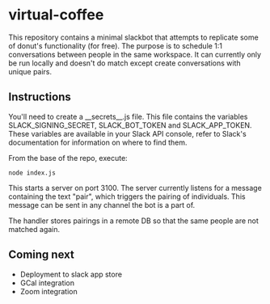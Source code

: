 # virtual-coffee

This repository contains a minimal slackbot that attempts to replicate some of donut's functionality (for free). The purpose is to schedule 1:1 conversations between people in the same workspace. It can currently only be run locally and doesn't do match except create conversations with unique pairs.

## Instructions

You'll need to create a \_\_secrets\_\_.js file. This file contains the variables SLACK_SIGNING_SECRET, SLACK_BOT_TOKEN and SLACK_APP_TOKEN. These variables are available in your Slack API console, refer to Slack's documentation for information on where to find them.

From the base of the repo, execute:

`node index.js`

This starts a server on port 3100. The server currently listens for a message containing the text "pair", which triggers the pairing of individuals. This message can be sent in any channel the bot is a part of.

The handler stores pairings in a remote DB so that the same people are not matched again.

## Coming next

- Deployment to slack app store
- GCal integration
- Zoom integration
